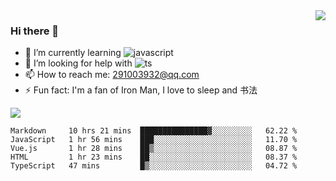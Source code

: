 <img align='right' src='https://github-readme-stats.vercel.app/api?username=niaogege&show_icons=true&theme=radical'/>

### Hi there 👋

- 🌱 I’m currently learning ![javascript](https://img.shields.io/badge/javacript-learn-orange)
- 🤔 I’m looking for help with ![ts](https://img.shields.io/badge/ts-learn-yellow)
- 📫 How to reach me: 291003932@qq.com
- ⚡ Fun fact:  I'm a fan of Iron Man, I love to sleep and 书法

![](https://github-readme-stats.vercel.app/api/top-langs/?username=niaogege&layout=compact)

<!--START_SECTION:waka-->
```text
Markdown     10 hrs 21 mins  ███████████████▓░░░░░░░░░   62.22 % 
JavaScript   1 hr 56 mins    ███░░░░░░░░░░░░░░░░░░░░░░   11.70 % 
Vue.js       1 hr 28 mins    ██▒░░░░░░░░░░░░░░░░░░░░░░   08.87 % 
HTML         1 hr 23 mins    ██░░░░░░░░░░░░░░░░░░░░░░░   08.37 % 
TypeScript   47 mins         █▒░░░░░░░░░░░░░░░░░░░░░░░   04.72 % 
```
<!--END_SECTION:waka-->

